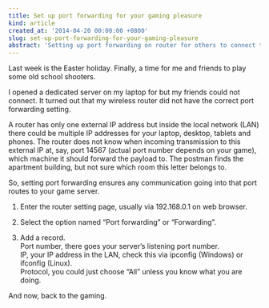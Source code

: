 ```yaml
---
title: Set up port forwarding for your gaming pleasure
kind: article
created_at: '2014-04-20 00:00:00 +0800'
slug: set-up-port-forwarding-for-your-gaming-pleasure
abstract: 'Setting up port forwarding on router for others to connect to your local game server'
---
```


Last week is the Easter holiday. Finally, a time for me and friends to play some old school shooters.

I opened a dedicated server on my laptop for but my friends could not connect. It turned out that my wireless router did not have the correct port forwarding setting.

A router has only one external IP address but inside the local network (LAN) there could be multiple IP addresses for your laptop, desktop, tablets and phones. The router does not know when incoming transmission to this external IP at, say, port 14567 (actual port number depends on your game), which machine it should forward the payload to. The postman finds the apartment building, but not sure which room this letter belongs to.

So, setting port forwarding ensures any communication going into that port routes to your game server.

1. Enter the router setting page, usually via 192.168.0.1 on web browser.

2. Select the option named “Port forwarding” or “Forwarding”.

3. Add a record.<br />Port number, there goes your server’s listening port number.<br />IP, your IP address in the LAN, check this via ipconfig (Windows) or ifconfig (Linux).<br />Protocol, you could just choose “All” unless you know what you are doing.

And now, back to the gaming.
